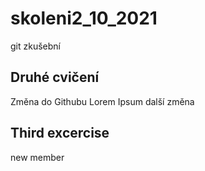 # skoleni2_10_2021
git zkušební

## Druhé cvičení
Změna do Githubu Lorem Ipsum
další změna

## Third excercise
new member